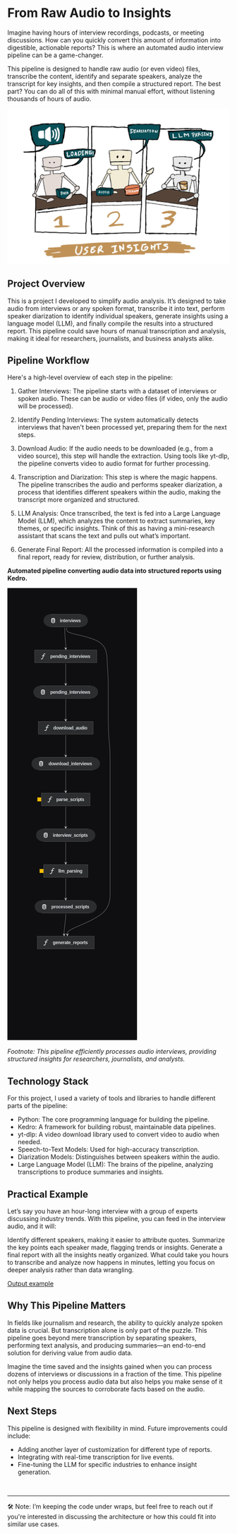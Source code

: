 # From Raw Audio to Insights

Imagine having hours of interview recordings, podcasts, or meeting discussions. How can you quickly convert this amount of information into digestible, actionable reports? This is where an automated audio interview pipeline can be a game-changer.

This pipeline is designed to handle raw audio (or even video) files, transcribe the content, identify and separate speakers, analyze the transcript for key insights, and then compile a structured report. The best part? You can do all of this with minimal manual effort, without listening thousands of hours of audio.

![image](https://github.com/dgarciarieckhof/Data-Odyssey/blob/main/UIGT/misc/diagram.jpeg)

## Project Overview
This is a project I developed to simplify audio analysis. It’s designed to take audio from interviews or any spoken format, transcribe it into text, perform speaker diarization to identify individual speakers, generate insights using a language model (LLM), and finally compile the results into a structured report. This pipeline could save hours of manual transcription and analysis, making it ideal for researchers, journalists, and business analysts alike.

## Pipeline Workflow
Here's a high-level overview of each step in the pipeline:

1) Gather Interviews: The pipeline starts with a dataset of interviews or spoken audio. These can be audio or video files (if video, only the audio will be processed).

2) Identify Pending Interviews: The system automatically detects interviews that haven't been processed yet, preparing them for the next steps.

3) Download Audio: If the audio needs to be downloaded (e.g., from a video source), this step will handle the extraction. Using tools like yt-dlp, the pipeline converts video to audio format for further processing.

4) Transcription and Diarization: This step is where the magic happens. The pipeline transcribes the audio and performs speaker diarization, a process that identifies different speakers within the audio, making the transcript more organized and structured.

5) LLM Analysis: Once transcribed, the text is fed into a Large Language Model (LLM), which analyzes the content to extract summaries, key themes, or specific insights. Think of this as having a mini-research assistant that scans the text and pulls out what’s important.

6) Generate Final Report: All the processed information is compiled into a final report, ready for review, distribution, or further analysis.

**Automated pipeline converting audio data into structured reports using Kedro.** 

![image](https://github.com/dgarciarieckhof/Data-Odyssey/blob/main/UIGT/misc/kedro-pipeline.png)

*Footnote: This pipeline efficiently processes audio interviews, providing structured insights for researchers, journalists, and analysts.*

## Technology Stack
For this project, I used a variety of tools and libraries to handle different parts of the pipeline:

- Python: The core programming language for building the pipeline.
- Kedro: A framework for building robust, maintainable data pipelines.
- yt-dlp: A video download library used to convert video to audio when needed.
- Speech-to-Text Models: Used for high-accuracy transcription.
- Diarization Models: Distinguishes between speakers within the audio.
- Large Language Model (LLM): The brains of the pipeline, analyzing transcriptions to produce summaries and insights.

## Practical Example
Let’s say you have an hour-long interview with a group of experts discussing industry trends. With this pipeline, you can feed in the interview audio, and it will:

Identify different speakers, making it easier to attribute quotes.
Summarize the key points each speaker made, flagging trends or insights.
Generate a final report with all the insights neatly organized.
What could take you hours to transcribe and analyze now happens in minutes, letting you focus on deeper analysis rather than data wrangling.

[Output example](https://github.com/dgarciarieckhof/Data-Odyssey/blob/main/UIGT/user-insights/data/08_reporting/el_test_a_florentino.html)

## Why This Pipeline Matters
In fields like journalism and research, the ability to quickly analyze spoken data is crucial. But transcription alone is only part of the puzzle. This pipeline goes beyond mere transcription by separating speakers, performing text analysis, and producing summaries—an end-to-end solution for deriving value from audio data.

Imagine the time saved and the insights gained when you can process dozens of interviews or discussions in a fraction of the time. This pipeline not only helps you process audio data but also helps you make sense of it while mapping the sources to corroborate facts based on the audio.

## Next Steps
This pipeline is designed with flexibility in mind. Future improvements could include:

- Adding another layer of customization for different type of reports.
- Integrating with real-time transcription for live events.
- Fine-tuning the LLM for specific industries to enhance insight generation.

<br>

---
🛠️ Note: I’m keeping the code under wraps, but feel free to reach out if you're interested in discussing the architecture or how this could fit into similar use cases.